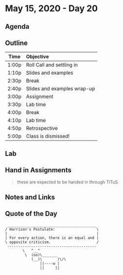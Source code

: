 # May 15, 2020 - Day 20

## Agenda 


## Outline

| Time   | Objective                        |
| -------|:---------------------------------|
| 1:00p  | Roll Call and settling in        |
| 1:10p  | Slides and examples              |
| 2:30p  | Break                            |
| 2:40p  | Slides and examples wrap-up      |
| 3:00p  | Assignment                       |
| 3:30p  | Lab time                         |
| 4:00p  | Break                            |
| 4:10p  | Lab time                         |
| 4:50p  | Retrospective                    |
| 5:00p  | Class is dismissed!              |


## Lab



## Hand in Assignments
>these are expected to be handed in through TiTuS.



## Notes and Links



## Quote of the Day 

```
 _________________________________________
/ Harrison's Postulate:                   \
|                                         |
| For every action, there is an equal and |
\ opposite criticism.                     /
 -----------------------------------------
        \   ^__^
         \  (oo)\_______
            (__)\       )\/\
                ||----w |
                ||     ||
```

